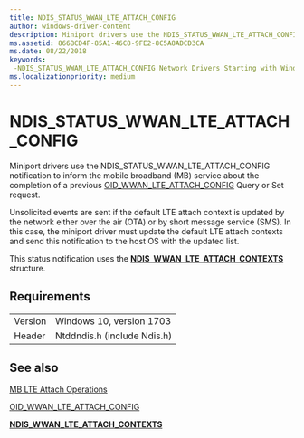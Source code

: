 ```yaml
---
title: NDIS_STATUS_WWAN_LTE_ATTACH_CONFIG
author: windows-driver-content
description: Miniport drivers use the NDIS_STATUS_WWAN_LTE_ATTACH_CONFIG notification to inform the mobile broadband (MB) service about the completion of a previous OID_WWAN_LTE_ATTACH_CONFIG Query or Set request.
ms.assetid: 866BCD4F-85A1-46C8-9FE2-8C5A8ADCD3CA
ms.date: 08/22/2018
keywords: 
 -NDIS_STATUS_WWAN_LTE_ATTACH_CONFIG Network Drivers Starting with Windows Vista
ms.localizationpriority: medium
---
```


# NDIS_STATUS_WWAN_LTE_ATTACH_CONFIG

Miniport drivers use the NDIS_STATUS_WWAN_LTE_ATTACH_CONFIG notification to inform the mobile broadband (MB) service about the completion of a previous [OID_WWAN_LTE_ATTACH_CONFIG](oid-wwan-lte-attach-config.md) Query or Set request.

Unsolicited events are sent if the default LTE attach context is updated by the network either over the air (OTA) or by short message service (SMS). In this case, the miniport driver must update the default LTE attach contexts and send this notification to the host OS with the updated list.

This status notification uses the [**NDIS_WWAN_LTE_ATTACH_CONTEXTS**](https://docs.microsoft.com/windows-hardware/drivers/ddi/content/ndiswwan/ns-ndiswwan-_ndis_wwan_lte_attach_contexts) structure.

## Requirements

|   |   |
| --- | --- |
| Version | Windows 10, version 1703 |
| Header | Ntddndis.h (include Ndis.h) |

## See also

[MB LTE Attach Operations](mb-lte-attach-operations.md)

[OID_WWAN_LTE_ATTACH_CONFIG](oid-wwan-lte-attach-config.md)

[**NDIS_WWAN_LTE_ATTACH_CONTEXTS**](https://docs.microsoft.com/windows-hardware/drivers/ddi/content/ndiswwan/ns-ndiswwan-_ndis_wwan_lte_attach_contexts)
